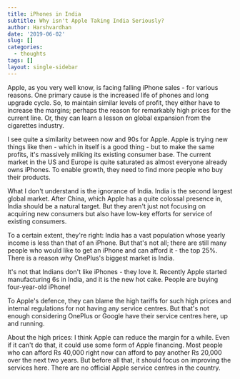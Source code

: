 ```yaml
---
title: iPhones in India
subtitle: Why isn't Apple Taking India Seriously?
author: Harshvardhan
date: '2019-06-02'
slug: []
categories:
  - thoughts
tags: []
layout: single-sidebar
---
```


Apple, as you very well know, is facing falling iPhone sales - for various reasons. One primary cause is the increased life of phones and long upgrade cycle. So, to maintain similar levels of profit, they either have to increase the margins; perhaps the reason for remarkably high prices for the current line. Or, they can learn a lesson on global expansion from the cigarettes industry.

I see quite a similarity between now and 90s for Apple. Apple is trying new things like then - which in itself is a good thing - but to make the same profits, it's massively milking its existing consumer base. The current market in the US and Europe is quite saturated as almost everyone already owns iPhones. To enable growth, they need to find more people who buy their products. 

What I don't understand is the ignorance of India. India is the second largest global market. After China, which Apple has a quite colossal presence in, India should be a natural target. But they aren't just not focusing on acquiring new consumers but also have low-key efforts for service of existing consumers. 

To a certain extent, they're right: India has a vast population whose yearly income is less than that of an iPhone. But that's not all; there are still many people who would like to get an iPhone and can afford it - the top 25%. There is a reason why OnePlus's biggest market is India.

It's not that Indians don't like iPhones - they love it. Recently Apple started manufacturing 6s in India, and it is the new hot cake. People are buying four-year-old iPhone! 

To Apple's defence, they can blame the high tariffs for such high prices and internal regulations for not having any service centres. But that's not enough considering OnePlus or Google have their service centres here, up and running. 

About the high prices: I think Apple can reduce the margin for a while. Even if it can't do that, it could use some form of Apple financing. Most people who can afford Rs 40,000 right now can afford to pay another Rs 20,000 over the next two years. But before all that, it should focus on improving the services here. There are no official Apple service centres in the country.
